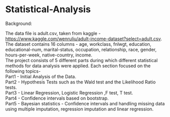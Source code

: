 # Statistical-Analysis

Background:

The data file is adult.csv, taken from kaggle -  https://www.kaggle.com/wenruliu/adult-income-dataset?select=adult.csv.
The dataset contains 16 columns - age, workclass, fnlwgt, education, educational-num, marital-status, occupation, relationship, race, gender, hours-per-week, native-country, income. 
<br> 
The project consists of 5 different parts during which different statistical methods for data analysis were applied.
Each section focused on the following topics-<br>
Part1 - Initial Analysis of the Data.<br>
Part2 - Hypothesis Tests such as the Wald test and the Likelihood Ratio tests.<br>
Part3 - Linear Regression, Logistic Regression ,F test, T test.<br>
Part4 - Confidence intervals based on bootstrap.<br>
Part5 - Bayesian statistics - Confidence intervals and handling missing data using multiple imputation, regression imputation and linear regression.  

